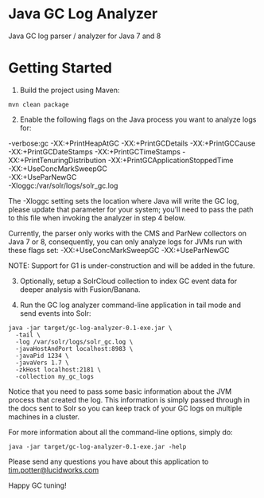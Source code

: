 Java GC Log Analyzer
========

Java GC log parser / analyzer for Java 7 and 8


Getting Started
========

1) Build the project using Maven:

```
mvn clean package
```

2) Enable the following flags on the Java process you want to analyze logs for:

-verbose:gc -XX:+PrintHeapAtGC -XX:+PrintGCDetails -XX:+PrintGCCause \
-XX:+PrintGCDateStamps -XX:+PrintGCTimeStamps -XX:+PrintTenuringDistribution -XX:+PrintGCApplicationStoppedTime \
-XX:+UseConcMarkSweepGC \
-XX:+UseParNewGC \
-Xloggc:/var/solr/logs/solr_gc.log

The -Xloggc setting sets the location where Java will write the GC log, please update that parameter for your system;
you'll need to pass the path to this file when invoking the analyzer in step 4 below.

Currently, the parser only works with the CMS and ParNew collectors on Java 7 or 8, consequently, you can only
analyze logs for JVMs run with these flags set: -XX:+UseConcMarkSweepGC -XX:+UseParNewGC

NOTE: Support for G1 is under-construction and will be added in the future.

3) Optionally, setup a SolrCloud collection to index GC event data for deeper analysis with Fusion/Banana.

4) Run the GC log analyzer command-line application in tail mode and send events into Solr:

```
java -jar target/gc-log-analyzer-0.1-exe.jar \
  -tail \
  -log /var/solr/logs/solr_gc.log \
  -javaHostAndPort localhost:8983 \
  -javaPid 1234 \
  -javaVers 1.7 \
  -zkHost localhost:2181 \
  -collection my_gc_logs
```

Notice that you need to pass some basic information about the JVM process that created the log. This information is
simply passed through in the docs sent to Solr so you can keep track of your GC logs on multiple machines in a cluster.

For more information about all the command-line options, simply do:

```
java -jar target/gc-log-analyzer-0.1-exe.jar -help
```

Please send any questions you have about this application to tim.potter@lucidworks.com

Happy GC tuning!
